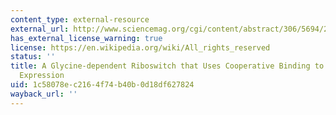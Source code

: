 ```yaml
---
content_type: external-resource
external_url: http://www.sciencemag.org/cgi/content/abstract/306/5694/275
has_external_license_warning: true
license: https://en.wikipedia.org/wiki/All_rights_reserved
status: ''
title: A Glycine-dependent Riboswitch that Uses Cooperative Binding to Control Gene
  Expression
uid: 1c58078e-c216-4f74-b40b-0d18df627824
wayback_url: ''
---
```


